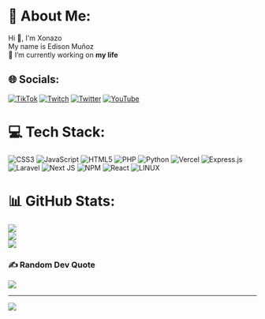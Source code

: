 # 💫 About Me:
Hi 👋, I'm Xonazo<br>My name is Edison Muñoz<br>🔭 I’m currently working on **my life**


## 🌐 Socials:
[![TikTok](https://img.shields.io/badge/TikTok-%23000000.svg?logo=TikTok&logoColor=white)](https://tiktok.com/@Eddikhie) [![Twitch](https://img.shields.io/badge/Twitch-%239146FF.svg?logo=Twitch&logoColor=white)](https://twitch.tv/Eddikhie) [![Twitter](https://img.shields.io/badge/Twitter-%231DA1F2.svg?logo=Twitter&logoColor=white)](https://twitter.com/Eddikhie) [![YouTube](https://img.shields.io/badge/YouTube-%23FF0000.svg?logo=YouTube&logoColor=white)](https://youtube.com/@Eddikhie) 

# 💻 Tech Stack:
![CSS3](https://img.shields.io/badge/css3-%231572B6.svg?style=for-the-badge&logo=css3&logoColor=white) ![JavaScript](https://img.shields.io/badge/javascript-%23323330.svg?style=for-the-badge&logo=javascript&logoColor=%23F7DF1E) ![HTML5](https://img.shields.io/badge/html5-%23E34F26.svg?style=for-the-badge&logo=html5&logoColor=white) ![PHP](https://img.shields.io/badge/php-%23777BB4.svg?style=for-the-badge&logo=php&logoColor=white) ![Python](https://img.shields.io/badge/python-3670A0?style=for-the-badge&logo=python&logoColor=ffdd54) ![Vercel](https://img.shields.io/badge/vercel-%23000000.svg?style=for-the-badge&logo=vercel&logoColor=white) ![Express.js](https://img.shields.io/badge/express.js-%23404d59.svg?style=for-the-badge&logo=express&logoColor=%2361DAFB) ![Laravel](https://img.shields.io/badge/laravel-%23FF2D20.svg?style=for-the-badge&logo=laravel&logoColor=white) ![Next JS](https://img.shields.io/badge/Next-black?style=for-the-badge&logo=next.js&logoColor=white) ![NPM](https://img.shields.io/badge/NPM-%23000000.svg?style=for-the-badge&logo=npm&logoColor=white) ![React](https://img.shields.io/badge/react-%2320232a.svg?style=for-the-badge&logo=react&logoColor=%2361DAFB) ![LINUX](https://img.shields.io/badge/Linux-FCC624?style=for-the-badge&logo=linux&logoColor=black)
# 📊 GitHub Stats:
![](https://github-readme-stats.vercel.app/api?username=Xonazo&theme=radical&hide_border=false&include_all_commits=true&count_private=true)<br/>
![](https://github-readme-streak-stats.herokuapp.com/?user=Xonazo&theme=radical&hide_border=false)<br/>
![](https://github-readme-stats.vercel.app/api/top-langs/?username=Xonazo&theme=radical&hide_border=false&include_all_commits=true&count_private=true&layout=compact)

### ✍️ Random Dev Quote
![](https://quotes-github-readme.vercel.app/api?type=horizontal&theme=radical)



---
[![](https://visitcount.itsvg.in/api?id=Xonazo&icon=0&color=0)](https://visitcount.itsvg.in)

<!-- Proudly created with GPRM ( https://gprm.itsvg.in ) -->
